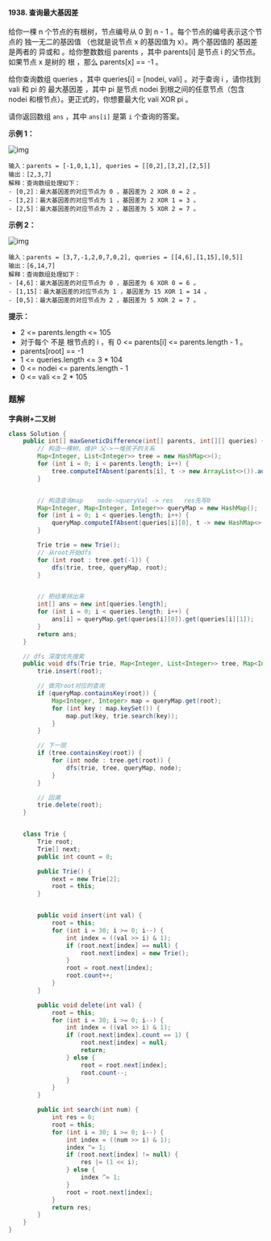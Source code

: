#### 1938. 查询最大基因差

给你一棵 n 个节点的有根树，节点编号从 0 到 n - 1 。每个节点的编号表示这个节点的 独一无二的基因值 （也就是说节点 x 的基因值为 x）。两个基因值的 基因差 是两者的 异或和 。给你整数数组 parents ，其中 parents[i] 是节点 i 的父节点。如果节点 x 是树的 根 ，那么 parents[x] == -1 。

给你查询数组 queries ，其中 queries[i] = [nodei, vali] 。对于查询 i ，请你找到 vali 和 pi 的 最大基因差 ，其中 pi 是节点 nodei 到根之间的任意节点（包含 nodei 和根节点）。更正式的，你想要最大化 vali XOR pi 。

请你返回数组 `ans` ，其中 `ans[i]` 是第 `i` 个查询的答案。

**示例 1：**

![img](http://gitlab.wsh-study.com/xp-study/LeeteCode/blob/master/数据结构/高级数据结构/前缀树/images/查询最大基因差/1.jpg)

```shell
输入：parents = [-1,0,1,1], queries = [[0,2],[3,2],[2,5]]
输出：[2,3,7]
解释：查询数组处理如下：
- [0,2]：最大基因差的对应节点为 0 ，基因差为 2 XOR 0 = 2 。
- [3,2]：最大基因差的对应节点为 1 ，基因差为 2 XOR 1 = 3 。
- [2,5]：最大基因差的对应节点为 2 ，基因差为 5 XOR 2 = 7 。
```

**示例 2：**

![img](http://gitlab.wsh-study.com/xp-study/LeeteCode/blob/master/数据结构/高级数据结构/前缀树/images/查询最大基因差/2.jpg)

```shell
输入：parents = [3,7,-1,2,0,7,0,2], queries = [[4,6],[1,15],[0,5]]
输出：[6,14,7]
解释：查询数组处理如下：
- [4,6]：最大基因差的对应节点为 0 ，基因差为 6 XOR 0 = 6 。
- [1,15]：最大基因差的对应节点为 1 ，基因差为 15 XOR 1 = 14 。
- [0,5]：最大基因差的对应节点为 2 ，基因差为 5 XOR 2 = 7 。
```

**提示：**

* 2 <= parents.length <= 105
* 对于每个 不是 根节点的 i ，有 0 <= parents[i] <= parents.length - 1 。
* parents[root] == -1
* 1 <= queries.length <= 3 * 104
* 0 <= nodei <= parents.length - 1
* 0 <= vali <= 2 * 105

### 题解

**字典树+二叉树**

```java
class Solution {
    public int[] maxGeneticDifference(int[] parents, int[][] queries) {
        // 构造一棵树，维护 父->一堆孩子的关系
        Map<Integer, List<Integer>> tree = new HashMap<>();
        for (int i = 0; i < parents.length; i++) {
            tree.computeIfAbsent(parents[i], t -> new ArrayList<>()).add(i);
        }


        // 构造查询map    node->queryVal -> res   res先写0
        Map<Integer, Map<Integer, Integer>> queryMap = new HashMap();
        for (int i = 0; i < queries.length; i++) {
            queryMap.computeIfAbsent(queries[i][0], t -> new HashMap<>()).put(queries[i][1], 0);
        }

        Trie trie = new Trie();
        // 从root开始dfs
        for (int root : tree.get(-1)) {
            dfs(trie, tree, queryMap, root);
        }


        // 把结果拼出来
        int[] ans = new int[queries.length];
        for (int i = 0; i < queries.length; i++) {
            ans[i] = queryMap.get(queries[i][0]).get(queries[i][1]);
        }
        return ans;
    }

    // dfs 深度优先搜索
    public void dfs(Trie trie, Map<Integer, List<Integer>> tree, Map<Integer, Map<Integer, Integer>> queryMap, int root) {
        trie.insert(root);

        // 做完root对应的查询
        if (queryMap.containsKey(root)) {
            Map<Integer, Integer> map = queryMap.get(root);
            for (int key : map.keySet()) {
                map.put(key, trie.search(key));
            }
        }

        // 下一层
        if (tree.containsKey(root)) {
            for (int node : tree.get(root)) {
                dfs(trie, tree, queryMap, node);
            }
        }

        // 回溯
        trie.delete(root);
    }


    class Trie {
        Trie root;
        Trie[] next;
        public int count = 0;

        public Trie() {
            next = new Trie[2];
            root = this;
        }


        public void insert(int val) {
            root = this;
            for (int i = 30; i >= 0; i--) {
                int index = ((val >> i) & 1);
                if (root.next[index] == null) {
                    root.next[index] = new Trie();
                }
                root = root.next[index];
                root.count++;
            }
        }

        public void delete(int val) {
            root = this;
            for (int i = 30; i >= 0; i--) {
                int index = ((val >> i) & 1);
                if (root.next[index].count == 1) {
                    root.next[index] = null;
                    return;
                } else {
                    root = root.next[index];
                    root.count--;
                }
            }
        }

        public int search(int num) {
            int res = 0;
            root = this;
            for (int i = 30; i >= 0; i--) {
                int index = ((num >> i) & 1);
                index ^= 1;
                if (root.next[index] != null) {
                    res |= (1 << i);
                } else {
                    index ^= 1;
                }
                root = root.next[index];
            }
            return res;
        }
    }
}
```

